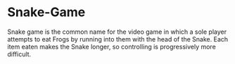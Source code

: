 # Snake-Game
Snake game is the common name for the video game in which a sole player attempts to eat Frogs by running into them with the head of the Snake. Each item eaten makes the Snake longer, so controlling is progressively more difficult.
